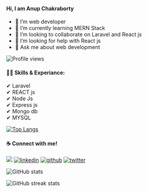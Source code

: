 #### Hi, I am Anup Chakraborty

- 🔭 I’m web developer 
- 🌱 I’m currently learning MERN Stack 
- 👯 I’m looking to collaborate on Laravel and React js 
- 🤔 I’m looking for help with React js 
- 💬 Ask me about web development 

![Profile views](https://gpvc.arturio.dev/anupchakraborty)  

#### 👨‍💻 Skills & Experiance:
✔ Laravel<br/>
✔ REACT  js<br/>
✔ Node Js<br/>
✔ Express js<br/>
✔ Mongo db<br/>
✔ MYSQL<br/>


[![Top Langs](https://github-readme-stats.vercel.app/api/top-langs/?username=anupchakraborty&layout=compact)](https://github.com/anuraghazra/github-readme-stats)

#### ☕ Connect with me!
[<img src='https://camo.githubusercontent.com/2d1ffa69dd491ebeca01b2098cf8233dd09950ff5895abccd5b455ca442abc59/68747470733a2f2f696d672e736869656c64732e696f2f62616467652f46616365626f6f6b2d3138373746323f7374796c653d666f722d7468652d6261646765266c6f676f3d66616365626f6f6b266c6f676f436f6c6f723d7768697465'>](https://www.facebook.com/anup.chakroborty.9889)
[<img 
src='https://camo.githubusercontent.com/a80d00f23720d0bc9f55481cfcd77ab79e141606829cf16ec43f8cacc7741e46/68747470733a2f2f696d672e736869656c64732e696f2f62616467652f4c696e6b6564496e2d3030373742353f7374796c653d666f722d7468652d6261646765266c6f676f3d6c696e6b6564696e266c6f676f436f6c6f723d7768697465' alt='linkedin'>](https://www.linkedin.com/in/anup-chakraborty-929240154)
[<img 
src='https://camo.githubusercontent.com/bd2bd127c104ba5c98bb12c70801b075aee1f040009089510f69554300e7ff41/68747470733a2f2f696d672e736869656c64732e696f2f62616467652f4769742d4630353033323f7374796c653d666f722d7468652d6261646765266c6f676f3d676974266c6f676f436f6c6f723d7768697465' alt='github'>](https://github.com/anupchakraborty)
[<img 
src='https://camo.githubusercontent.com/5d03c86f6a75f7cbe80d135d9162fbf6dc46a31253cf30a8e9bb8279b4d574d3/68747470733a2f2f696d672e736869656c64732e696f2f62616467652f547769747465722d3144413146323f7374796c653d666f722d7468652d6261646765266c6f676f3d74776974746572266c6f676f436f6c6f723d7768697465' alt='twitter'>](https://twitter.com/AnupAtu)


![GitHub stats](https://github-readme-stats.vercel.app/api?username=anupchakraborty&show_icons=true)  

![GitHub streak stats](https://github-readme-streak-stats.herokuapp.com/?user=anupchakraborty)  


